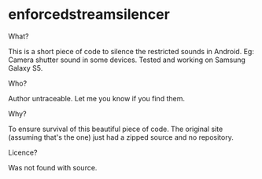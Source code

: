 # enforcedstreamsilencer
What?

This is a short piece of code to silence the restricted sounds in Android. Eg: Camera shutter sound in some devices.
Tested and working on Samsung Galaxy S5.

Who?

Author untraceable. Let me you know if you find them.

Why?

To ensure survival of this beautiful piece of code. The original site (assuming that's the one) just had a zipped source and no repository.

Licence?

Was not found with source.
